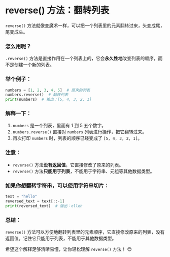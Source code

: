 # reverse() 方法：翻转列表

`reverse()` 方法就像变魔术一样，可以把一个列表里的元素翻转过来，头变成尾，尾变成头。

### 怎么用呢？

`.reverse()` 方法是直接作用在一个列表上的，它会**永久性地**改变列表的顺序，而不是创建一个新的列表。

### 举个例子：

```python
numbers = [1, 2, 3, 4, 5]  # 原来的列表
numbers.reverse()  # 翻转列表
print(numbers)  # 输出：[5, 4, 3, 2, 1]
```

### 解释一下：

1. `numbers` 是一个列表，里面有 1 到 5 五个数字。
2. `numbers.reverse()` 直接对 `numbers` 列表进行操作，把它翻转过来。
3. 再次打印 `numbers` 时，列表的顺序已经变成了 `[5, 4, 3, 2, 1]`。

### 注意：

* `reverse()` 方法**没有返回值**，它直接修改了原来的列表。
* `reverse()` 方法**只能用于列表**，不能用于字符串、元组等其他数据类型。

### 如果你想翻转字符串，可以使用字符串切片：

```python
text = "hello"
reversed_text = text[::-1]
print(reversed_text)  # 输出：olleh
```

### 总结：

`reverse()` 方法可以方便地翻转列表里的元素顺序，它直接修改原来的列表，没有返回值。记住它只能用于列表，不能用于其他数据类型。

希望这个解释足够清晰易懂，让你轻松理解 `reverse()` 方法！ 😊
